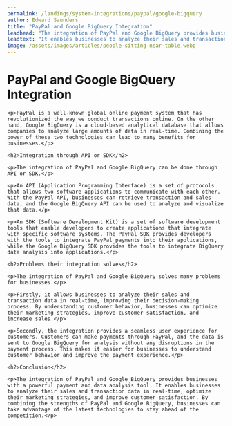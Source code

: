 ```yaml
---
permalink: /landings/system-integrations/paypal/google-bigquery
author: Edward Saunders
title: "PayPal and Google BigQuery Integration"
leadhead: "The integration of PayPal and Google BigQuery provides businesses with a powerful payment and data analysis tool"
leadtext: "It enables businesses to analyze their sales and transaction data in real-time, optimize their marketing strategies, and improve customer satisfaction. By combining the strengths of PayPal and Google BigQuery, businesses can take advantage of the latest technologies to stay ahead of the competition."
image: /assets/images/articles/people-sitting-near-table.webp
---
```

<div class="arttext">
	<h1>PayPal and Google BigQuery Integration</h1>

	<p>PayPal is a well-known global online payment system that has revolutionized the way we conduct transactions online. On the other hand, Google BigQuery is a cloud-based analytical database that allows companies to analyze large amounts of data in real-time. Combining the power of these two technologies can lead to many benefits for businesses.</p>

	<h2>Integration through API or SDK</h2>

	<p>The integration of PayPal and Google BigQuery can be done through API or SDK.</p>

	<p>An API (Application Programming Interface) is a set of protocols that allows two software applications to communicate with each other. With the PayPal API, businesses can retrieve transaction and sales data, and the Google BigQuery API can be used to analyze and visualize that data.</p>

	<p>An SDK (Software Development Kit) is a set of software development tools that enable developers to create applications that integrate with specific software systems. The PayPal SDK provides developers with the tools to integrate PayPal payments into their applications, while the Google BigQuery SDK provides the tools to integrate BigQuery data analysis into applications.</p>

	<h2>Problems their integration solves</h2>

	<p>The integration of PayPal and Google BigQuery solves many problems for businesses.</p>

	<p>Firstly, it allows businesses to analyze their sales and transaction data in real-time, improving their decision-making process. By understanding customer behavior, businesses can optimize their marketing strategies, improve customer satisfaction, and increase sales.</p>

	<p>Secondly, the integration provides a seamless user experience for customers. Customers can make payments through PayPal, and the data is sent to Google BigQuery for analysis without any disruptions in the payment process. This makes it easier for businesses to understand customer behavior and improve the payment experience.</p>

	<h2>Conclusion</h2>

	<p>The integration of PayPal and Google BigQuery provides businesses with a powerful payment and data analysis tool. It enables businesses to analyze their sales and transaction data in real-time, optimize their marketing strategies, and improve customer satisfaction. By combining the strengths of PayPal and Google BigQuery, businesses can take advantage of the latest technologies to stay ahead of the competition.</p>

</div>